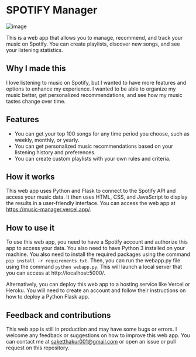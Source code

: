 # SPOTIFY Manager
![image](https://github.com/saketthakur001/Project_spotify/assets/58982512/5c76b3db-4b94-45a4-804b-cf6d70d8306d)

This is a web app that allows you to manage, recommend, and track your music on Spotify. You can create playlists, discover new songs, and see your listening statistics.

## Why I made this

I love listening to music on Spotify, but I wanted to have more features and options to enhance my experience. I wanted to be able to organize my music better, get personalized recommendations, and see how my music tastes change over time.

## Features
- You can get your top 100 songs for any time period you choose, such as weekly, monthly, or yearly.
- You can get personalized music recommendations based on your listening history and preferences.
- You can create custom playlists with your own rules and criteria.

## How it works

This web app uses Python and Flask to connect to the Spotify API and access your music data. It then uses HTML, CSS, and JavaScript to display the results in a user-friendly interface. You can access the web app at https://music-manager.vercel.app/.

## How to use it

To use this web app, you need to have a Spotify account and authorize this app to access your data. You also need to have Python 3 installed on your machine. You also need to install the required packages using the command `pip install -r requirements.txt`. Then, you can run the webapp.py file using the command `python webapp.py`. This will launch a local server that you can access at http://localhost:5000/.

Alternatively, you can deploy this web app to a hosting service like Vercel or Heroku. You will need to create an account and follow their instructions on how to deploy a Python Flask app.

## Feedback and contributions

This web app is still in production and may have some bugs or errors. I welcome any feedback or suggestions on how to improve this web app. You can contact me at saketthakur001@gmail.com or open an issue or pull request on this repository.
